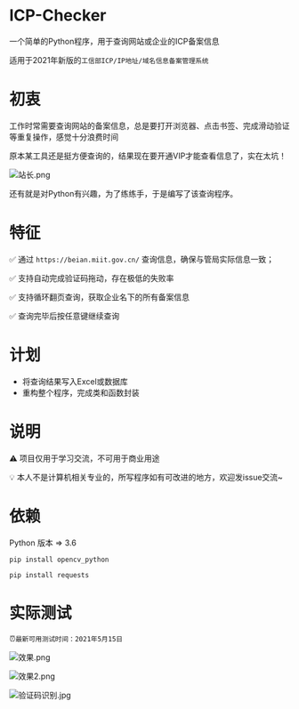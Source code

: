 # ICP-Checker
一个简单的Python程序，用于查询网站或企业的ICP备案信息

适用于2021年新版的`工信部ICP/IP地址/域名信息备案管理系统`

# 初衷
工作时常需要查询网站的备案信息，总是要打开浏览器、点击书签、完成滑动验证等重复操作，感觉十分浪费时间

原本某工具还是挺方便查询的，结果现在要开通VIP才能查看信息了，实在太坑！

![站长.png](http://ww1.sinaimg.cn/large/61e8a333gy1gqjfsan5qvj20xg0760sv.jpg)

还有就是对Python有兴趣，为了练练手，于是编写了该查询程序。

# 特征
✅ 通过 `https://beian.miit.gov.cn/` 查询信息，确保与管局实际信息一致；

✅ 支持自动完成验证码拖动，存在极低的失败率

✅ 支持循环翻页查询，获取企业名下的所有备案信息

✅ 查询完毕后按任意键继续查询

# 计划
* 将查询结果写入Excel或数据库
* 重构整个程序，完成类和函数封装

# 说明
⚠ 项目仅用于学习交流，不可用于商业用途

💡 本人不是计算机相关专业的，所写程序如有可改进的地方，欢迎发issue交流~

# 依赖

Python 版本 => 3.6

`pip install opencv_python`

`pip install requests`

# 实际测试

⏰`最新可用测试时间：2021年5月15日`

![效果.png](http://ww1.sinaimg.cn/large/61e8a333gy1gqjg0q201aj20oy0c6dfw.jpg)

![效果2.png](http://ww1.sinaimg.cn/large/61e8a333gy1gqjfv90ti8j20oc0cz0st.jpg)

![验证码识别.jpg](http://ww1.sinaimg.cn/large/61e8a333gy1gqjgtbrt35j20dw05agm8.jpg)
